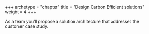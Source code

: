 +++
archetype = "chapter"
title = "Design Carbon Efficient solutions"
weight = 4
+++

As a team you’ll propose a solution architecture that addresses the customer case study.
